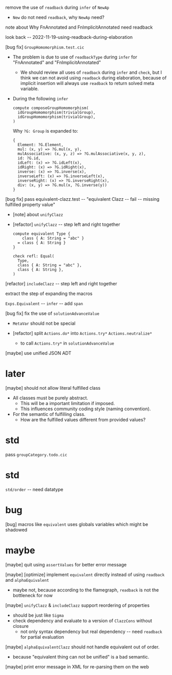 remove the use of `readback` during `infer` of `NewAp`

- `New` do not need `readback`, why `NewAp` need?

note about Why FnAnnotated and FnImplicitAnnotated need readback

look back -- 2022-11-19-using-readback-during-elaboration

[bug fix] `GroupHomomorphism.test.cic`

- The problem is due to use of `readbackType` during `infer`
  for "FnAnnotated" and "FnImplicitAnnotated"

  - We should review all uses of `readback` during `infer` and `check`,
    but I think we can not avoid using `readback` during elaboration,
    because of implicit insertion will always use `readback`
    to return solved meta variable.

- During the following `infer`

  ```
  compute composeGroupHomomorphism(
    idGroupHomomorphism(trivialGroup),
    idGroupHomomorphism(trivialGroup),
  )
  ```

  Why `?G: Group` is expanded to:

  ```
  {
    Element: ?G.Element,
    mul: (x, y) => ?G.mul(x, y),
    mulAssociative: (x, y, z) => ?G.mulAssociative(x, y, z),
    id: ?G.id,
    idLeft: (x) => ?G.idLeft(x),
    idRight: (x) => ?G.idRight(x),
    inverse: (x) => ?G.inverse(x),
    inverseLeft: (x) => ?G.inverseLeft(x),
    inverseRight: (x) => ?G.inverseRight(x),
    div: (x, y) => ?G.mul(x, ?G.inverse(y))
  }
  ```

[bug fix] pass equivalent-clazz.test -- "equivalent Clazz -- fail -- missing fulfilled property value"

- [note] about `unifyClazz`

- [refactor] `unifyClazz` -- step left and right together

  ```
  compute equivalent Type {
      class { A: String = "abc" }
    = class { A: String }
  }

  check refl: Equal(
    Type,
    class { A: String = "abc" },
    class { A: String },
  )
  ```

[refactor] `includeClazz` -- step left and right together

extract the step of expanding the macros

`Exps.Equivalent` -- `infer` -- add `span`

[bug fix] fix the use of `solutionAdvanceValue`

- `MetaVar` should not be special

- [refactor] split `Actions.do*` into `Actions.try*` `Actions.neutralize*`

  - to call `Actions.try*` in `solutionAdvanceValue`

[maybe] use unified JSON ADT

# later

[maybe] should not allow literal fulfilled class

- All classes must be purely abstract.
  - This will be a important limitation if imposed.
  - This influences community coding style (naming convention).
- For the semantic of fulfilling class.
  - How are the fulfilled values different from provided values?

# std

pass `groupCategory.todo.cic`

# std

`std/order` -- need datatype

# bug

[bug] macros like `equivalent` uses globals variables which might be shadowed

# maybe

[maybe] quit using `assertValues` for better error message

[maybe] [optimize] implement `equivalent` directly instead of using `readback` and `alphaEquivalent`

- maybe not, because according to the flamegraph, `readback` is not the bottleneck for now

[maybe] `unifyClazz` & `includeClazz` support reordering of properties

- should be just like `Sigma`
- check dependency and evaluate to a version of `ClazzCons` without closure
  - not only syntax dependency but real dependency -- need `readback` for partial evaluation

[maybe] `alphaEquivalentClazz` should not handle equivalent out of order.

- because "equivalent thing can not be unified" is a bad semantic.

[maybe] print error message in XML for re-parsing them on the web
